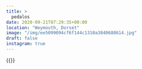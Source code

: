 ```yaml
---
title: >
  pedalos
date: 2020-09-21T07:29:35+00:00
location: "Weymouth, Dorset"
image: "/img/ee5099094cf6f144c1310a3840688614.jpg"
draft: false
instagram: true
---
```


{{<photo src="/img/ee5099094cf6f144c1310a3840688614.jpg">}}

